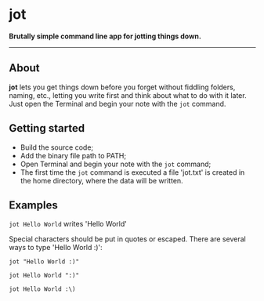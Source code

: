 # jot

**Brutally simple command line app for jotting things down.**

---

## About
**jot** lets you get things down before you forget 
without fiddling folders, naming, etc., 
letting you write first and think about what to do with it later.
Just open the Terminal and begin your note with the `jot` command.

## Getting started
- Build the source code;
- Add the binary file path to PATH;
- Open Terminal and begin your note with the `jot` command;
- The first time the `jot` command is executed 
a file 'jot.txt' is created in the home directory, 
where the data will be written.

## Examples
`jot Hello World` writes 'Hello World'

Special characters should be put in quotes or escaped. 
There are several ways to type 'Hello World :)':

`jot "Hello World :)"`

`jot Hello World ":)"`

`jot Hello World :\)`
